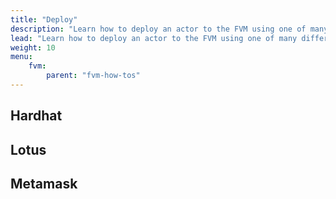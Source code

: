 ```yaml
---
title: "Deploy"
description: "Learn how to deploy an actor to the FVM using one of many different tools and workflows."
lead: "Learn how to deploy an actor to the FVM using one of many different tools and workflows."
weight: 10
menu:
    fvm:
        parent: "fvm-how-tos"
---
```


## Hardhat

## Lotus

## Metamask
